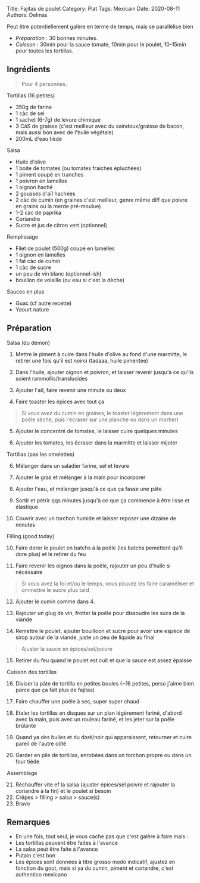 Title: Fajitas de poulet
Category: Plat
Tags: Mexicain
Date: 2020-08-11
Authors: Delmas

Peut être potentiellement galère en terme de temps, mais se parallèlise bien


- *Préparation* : 30 bonnes minutes.
- *Cuisson* : 30min pour la sauce tomate, 10min pour le poulet, 10-15min pour toutes les tortillas.

## Ingrédients
> Pour 4 personnes.

Tortillas (16 petites)

  - 350g de farine
  - 1 càc de sel
  - 1 sachet (6-7g) de levure chimique
  - 3 CàS de graisse (c'est meilleur avec du saindoux/graisse de bacon, mais aussi bon avec de l'huile végétale)
  - 200mL d'eau tiède
  
Salsa

  - Huile d'olive
  - 1 boite de tomates (ou tomates fraiches épluchées)
  - 1 piment coupé en tranches
  - 1 poivron en lamelles
  - 1 oignon haché
  - 2 gousses d'aïl hachées
  - 2 càc de cumin (en graines c'est meilleur, genre même diff que poivre en grains ou la merde pré-moulue)
  - 1-2 càc de paprika
  - Coriandre
  - Sucre et jus de citron vert (optionnel)
  
Remplissage

  - Filet de poulet (500g) coupé en lamelles
  - 1 oignon en lamelles
  - 1 fat càc de cumin
  - 1 càc de sucre
  - un peu de vin blanc (optionnel-ish)
  - bouillon de volaille (ou eau si c'est la dèche)
  
Sauces en plus

  - Guac (cf autre recette)
  - Yaourt nature
  

## Préparation

Salsa (du démon)
  
  1. Mettre le piment à cuire dans l'huile d'olive au fond d'une marmitte, le retirer une fois qu'il est noirci (tadaaa, huile pimentée)

  2. Dans l'huile, ajouter oignon et poivron, et laisser revenir jusqu'à ce qu'ils soient rammollis/translucides 
  
  3. Ajouter l'aïl, faire revenir une minute ou deux

  4. Faire toaster les épices avec tout ça
  > Si vous avez du cumin en graines, le toaster légèrement dans une poêle sèche, puis l'écraser sur une planche ou dans un mortier)
  
  5. Ajouter le concentré de tomates, le laisser cuire quelques minutes
  
  6. Ajouter les tomates, les écraser dans la marmitte et laisser mijoter

Tortillas (pas les omelettes)
  
  6. Mélanger dans un saladier farine, sel et levure

  7. Ajouter le gras et mélanger à la main pour incorporer
  
  8. Ajouter l'eau, et mélanger jusqu'à ce que ça fasse une pâte
  
  9. Sortir et pétrir qqs minutes jusqu'à ce que ça commence à être lisse et élastique
  
  10. Couvrir avec un torchon humide et laisser reposer une dizaine de minutes
 
Filling (good today)
  
  
  10. Faire dorer le poulet en batchs à la poêle (les batchs pemettent qu'il dore plus) et le retirer du feu
  
  11. Faire revenir les oignos dans la poêle, rajouter un peu d'huile si nécéssaire
  > Si vous avez la foi et/ou le temps, vous pouvez les faire caraméliser et ommettre le sucre plus tard
  
  12. Ajouter le cumin comme dans 4.
  
  13. Rajouter un glug de vin, frotter la poêle pour dissoudre les sucs de la viande
  
  14. Remettre le poulet, ajouter bouilloon et sucre pour avoir une espèce de sirop autour de la viande, juste un peu de liquide au final
  > Ajuster la sauce en épices/sel/poivre
  
  15. Retirer du feu quand le poulet est cuit et que la sauce est assez épaisse

Cuisson des tortillas

  16. Diviser la pâte de tortilla en petites boules (~16 petites, perso j'aime bien parce que ça fait plus de fajitas)
  
  17. Faire chauffer une poêle à sec, super super chaud
  
  18. Etaler les tortillas en disques sur un plan légèrement fariné, d'abord avec la main, puis avec un rouleau fariné, et les jeter sur la poêle brûlante
  
  19. Quand ya des bulles et du doré/noir qui apparaissent, retourner et cuire pareil de l'autre côté
  
  20. Garder en pile de tortillas, enrobées dans un torchon propre ou dans un four tiède

Assemblage

  21. Réchauffer vite ef la salsa (ajuster épices/sel poivre et rajouter la coriandre à la fin) et le poulet si besoin
  21. Crêpes > filling > salsa > sauce(s)
  22. Bravo

## Remarques
  - En une fois, tout seul, je vous cache pas que c'est galère à faire mais :
  - Les tortillas peuvent être faites à l'avance
  - La salsa peut être faite à l'avance
  - Putain c'est bon
  - Les épices sont données à titre grosso modo indicatif, ajustez en fonction du gout, mais si ya du cumin, piment et coriandre, c'est authentico mexicano
  
  
